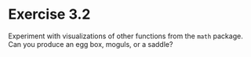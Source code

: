 # Exercise 3.2

Experiment with visualizations of other functions from the `math` package. Can you produce an egg box, moguls, or a
saddle?
